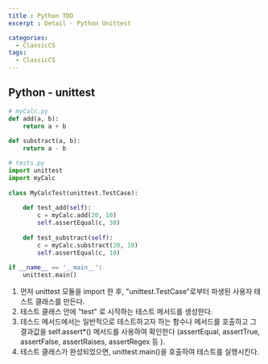 ```yaml
---
title : Python TDD 
excerpt : Detail - Python Unittest

categories:
  - ClassicCS
tags:
  - ClassicCS
---
```


## Python - unittest
```python
# myCalc.py
def add(a, b):
    return a + b
 
def substract(a, b):
    return a - b
```

```python
# tests.py
import unittest
import myCalc
 
class MyCalcTest(unittest.TestCase):
 
    def test_add(self):
        c = myCalc.add(20, 10)
        self.assertEqual(c, 30)
 
    def test_substract(self):
        c = myCalc.substract(20, 10)
        self.assertEqual(c, 10)
 
if __name__ == '__main__':
    unittest.main()
```

1. 먼저 unittest 모듈을 import 한 후, "unittest.TestCase"로부터 파생된 사용자 테스트 클래스를 만든다.
2. 테스트 클래스 안에 "test" 로 시작하는 테스트 메서드를 생성한다. 
3. 테스드 메서드에서는 일반적으로 테스트하고자 하는 함수나 메서드를 호출하고 그 결과값을 self.assert*() 메서드를 사용하여 확인한다 (assertEqual, assertTrue, assertFalse, assertRaises, assertRegex 등 ).
4. 테스트 클래스가 완성되었으면, unittest.main()을 호출하여 테스트를 실행시킨다.

